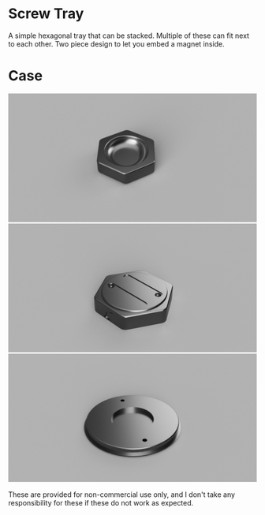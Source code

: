 # Screw Tray
A simple hexagonal tray that can be stacked. Multiple of these can fit next to each other. Two piece design to let you embed a magnet inside.

# Case
![image](https://github.com/nachie/screw-tray/blob/main/images/Top.png)
![image](https://github.com/nachie/screw-tray/blob/main/images/Bottom.png)
![image](https://github.com/nachie/screw-tray/blob/main/images/Bottom-Magnet.png)



These are provided for non-commercial use only, and I don't take any responsibility for these if these do not work as expected.